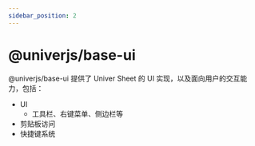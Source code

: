 ```yaml
---
sidebar_position: 2
---
```


# @univerjs/base-ui

@univerjs/base-ui 提供了 Univer Sheet 的 UI 实现，以及面向用户的交互能力，包括：

* UI
  * 工具栏、右键菜单、侧边栏等
* 剪贴板访问
* 快捷键系统
